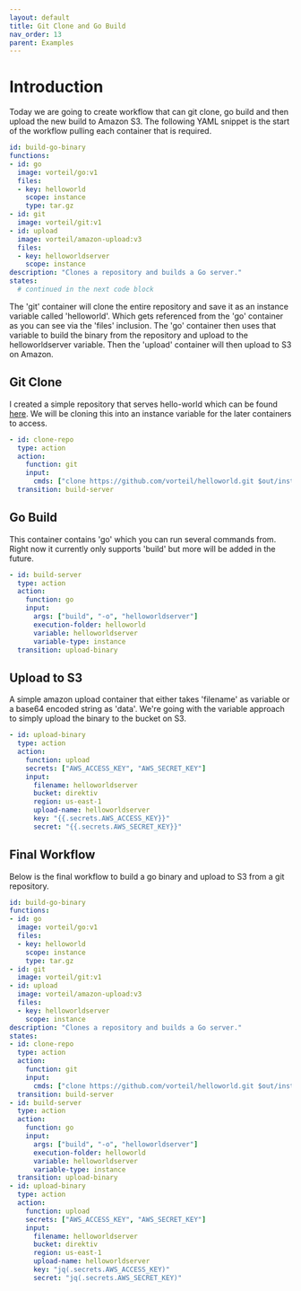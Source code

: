 ```yaml
---
layout: default
title: Git Clone and Go Build
nav_order: 13
parent: Examples
---
```


# Introduction
Today we are going to create workflow that can git clone, go build and then upload the new build to Amazon S3. The following YAML snippet is the start of the workflow pulling each container that is required.

```yaml
id: build-go-binary
functions:
- id: go
  image: vorteil/go:v1
  files:
  - key: helloworld
    scope: instance
    type: tar.gz
- id: git
  image: vorteil/git:v1
- id: upload
  image: vorteil/amazon-upload:v3
  files:
  - key: helloworldserver
    scope: instance
description: "Clones a repository and builds a Go server."
states:
  # continued in the next code block
```

The 'git' container will clone the entire repository and save it as an instance variable called 'helloworld'. Which gets referenced from the 'go' container as you can see via the 'files' inclusion. The 'go' container then uses that variable to build the binary from the repository and upload to the helloworldserver variable. Then the 'upload' container will then upload to S3 on Amazon.

## Git Clone
I created a simple repository that serves hello-world which can be found [here](https://github.com/vorteil/helloworld). We will be cloning this into an instance variable for the later containers to access.

```yaml
- id: clone-repo
  type: action
  action:
    function: git
    input:
      cmds: ["clone https://github.com/vorteil/helloworld.git $out/instance/helloworld"]
  transition: build-server
```

## Go Build
This container contains 'go' which you can run several commands from. Right now it currently only supports 'build' but more will be added in the future. 

```yaml
- id: build-server
  type: action
  action:
    function: go
    input:
      args: ["build", "-o", "helloworldserver"]
      execution-folder: helloworld
      variable: helloworldserver
      variable-type: instance
  transition: upload-binary
```

## Upload to S3
A simple amazon upload container that either takes 'filename' as  variable or a base64 encoded string as 'data'. We're going with the variable approach to simply upload the binary to the bucket on S3.

```yaml
- id: upload-binary
  type: action
  action:
    function: upload
    secrets: ["AWS_ACCESS_KEY", "AWS_SECRET_KEY"]
    input:
      filename: helloworldserver
      bucket: direktiv
      region: us-east-1
      upload-name: helloworldserver
      key: "{{.secrets.AWS_ACCESS_KEY}}"
      secret: "{{.secrets.AWS_SECRET_KEY}}"
```

## Final Workflow
Below is the final workflow to build a go binary and upload to S3 from a git repository.

```yaml
id: build-go-binary
functions:
- id: go
  image: vorteil/go:v1
  files:
  - key: helloworld
    scope: instance
    type: tar.gz
- id: git
  image: vorteil/git:v1
- id: upload
  image: vorteil/amazon-upload:v3
  files:
  - key: helloworldserver
    scope: instance
description: "Clones a repository and builds a Go server."
states:
- id: clone-repo
  type: action
  action:
    function: git
    input:
      cmds: ["clone https://github.com/vorteil/helloworld.git $out/instance/helloworld"]
  transition: build-server
- id: build-server
  type: action
  action:
    function: go
    input:
      args: ["build", "-o", "helloworldserver"]
      execution-folder: helloworld
      variable: helloworldserver
      variable-type: instance
  transition: upload-binary
- id: upload-binary
  type: action
  action:
    function: upload
    secrets: ["AWS_ACCESS_KEY", "AWS_SECRET_KEY"]
    input:
      filename: helloworldserver
      bucket: direktiv
      region: us-east-1
      upload-name: helloworldserver
      key: "jq(.secrets.AWS_ACCESS_KEY)"
      secret: "jq(.secrets.AWS_SECRET_KEY)"
    
```